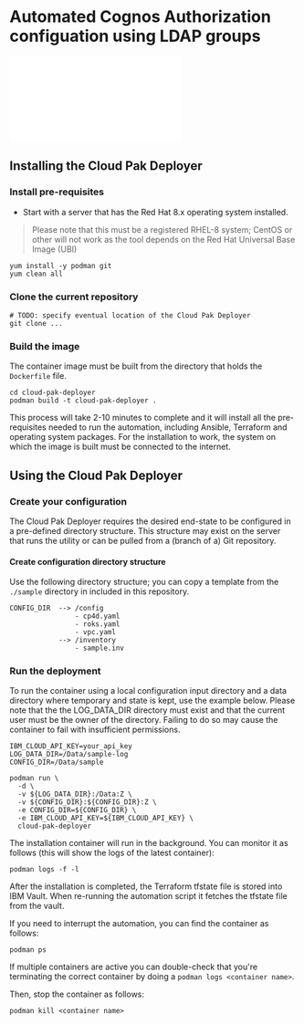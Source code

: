 # Automated Cognos Authorization configuation using LDAP groups

![Authorization Overview](/images/cognos_authorization.md)

## Installing the Cloud Pak Deployer

### Install pre-requisites
* Start with a server that has the Red Hat 8.x operating system installed.

> Please note that this must be a registered RHEL-8 system; CentOS or other will not work as the tool depends on the Red Hat Universal Base Image (UBI)
```
yum install -y podman git
yum clean all
```

### Clone the current repository
```
# TODO: specify eventual location of the Cloud Pak Deployer
git clone ...
```

### Build the image
The container image must be built from the directory that holds the `Dockerfile` file.
```
cd cloud-pak-deployer
podman build -t cloud-pak-deployer .
```

This process will take 2-10 minutes to complete and it will install all the pre-requisites needed to run the automation, including Ansible, Terraform and operating system packages. For the installation to work, the system on which the image is built must be connected to the internet.

## Using the Cloud Pak Deployer

### Create your configuration
The Cloud Pak Deployer requires the desired end-state to be configured in a pre-defined directory structure. This structure may exist on the server that runs the utility or can be pulled from a (branch of a) Git repository. 

#### Create configuration directory structure
Use the following directory structure; you can copy a template from the `./sample` directory in included in this repository.
```
CONFIG_DIR  --> /config
                - cp4d.yaml
                - roks.yaml
                - vpc.yaml
            --> /inventory
                - sample.inv
```

### Run the deployment
To run the container using a local configuration input directory and a data directory where temporary and state is kept, use the example below. Please note that the the LOG_DATA_DIR directory must exist and that the current user must be the owner of the directory. Failing to do so may cause the container to fail with insufficient permissions.
```
IBM_CLOUD_API_KEY=your_api_key
LOG_DATA_DIR=/Data/sample-log
CONFIG_DIR=/Data/sample

podman run \
  -d \
  -v ${LOG_DATA_DIR}:/Data:Z \
  -v ${CONFIG_DIR}:${CONFIG_DIR}:Z \
  -e CONFIG_DIR=${CONFIG_DIR} \
  -e IBM_CLOUD_API_KEY=${IBM_CLOUD_API_KEY} \
  cloud-pak-deployer
```

The installation container will run in the background. You can monitor it as follows (this will show the logs of the latest container):
```
podman logs -f -l
```

After the installation is completed, the Terraform tfstate file is stored into IBM Vault. When re-running the automation script it fetches the tfstate file from the vault.

If you need to interrupt the automation, you can find the container as follows:
```
podman ps
```

If multiple containers are active you can double-check that you're terminating the correct container by doing a `podman logs <container name>`.

Then, stop the container as follows:
```
podman kill <container name>
```
